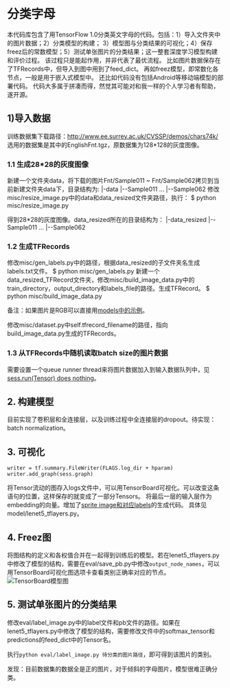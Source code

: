 # 分类字母

本代码库包含了用TensorFlow 1.0分类英文字母的代码。包括：1）导入文件夹中的图片数据；2）分类模型的构建；
3）模型图与分类结果的可视化；4）保存freez后的常数模型；5）测试单张图片的分类结果；这一整套深度学习模型构建和评价过程。
该过程只是能起作用，并非代表了最优流程。
比如图片数据保存在了TFRecords中，但导入到图中用到了feed_dict。
再如freez模型，即常数化各节点，一般是用于嵌入式模型中。
还比如代码没有包括Android等移动端模型的部署代码。
代码大多属于拼凑而得，然觉其可能对和我一样的个人学习者有帮助，遂开源。

## 1)导入数据

训练数据集下载路径：http://www.ee.surrey.ac.uk/CVSSP/demos/chars74k/ 
选用的数据集是其中的EnglishFnt.tgz，原数据集为128*128的灰度图像。

### 1.1 生成28*28的灰度图像
新建一个文件夹data，将下载的图片Fnt/Sample011 ~ Fnt/Sample062拷贝到当前新建文件夹data下，目录结构为:
|-data
|--Sample011
...
|--Sample062
修改misc/resize_image.py中的data和data_resized文件夹路径，执行：
    $ python misc/resize_image.py
 
得到28*28的灰度图像。data_resized所在的目录结构为：
|-data_resized
|--Sample011
...
|--Sample062

### 1.2 生成TFRecords
修改misc/gen_labels.py中的路径，根据data_resized的子文件夹名生成labels.txt文件。
    $ python misc/gen_labels.py 
新建一个data_resized_TFRecord文件夹，修改misc/build_image_data.py中的train_directory，output_directory和labels_file的路径。生成TFRecord。
    $ python misc/build_image_data.py
    
备注：如果图片是RGB可以直接用[models中的示例](https://github.com/tensorflow/models/blob/master/inception/inception/data/build_image_data.py)。

修改misc/dataset.py中self.tfrecord_filename的路径，指向build_image_data.py生成的TFRecords。

### 1.3 从TFRecords中随机读取batch size的图片数据
需要设置一个queue runner thread来将图片数据加入到输入数据队列中，见[sess.run(Tensor) does nothing](https://stackoverflow.com/questions/41276012/sess-runtensor-does-nothing)。

## 2. 构建模型
目前实现了卷积层和全连接层，以及训练过程中全连接层的dropout。待实现：batch normalization。

## 3. 可视化

    writer = tf.summary.FileWriter(FLAGS.log_dir + hparam)
    writer.add_graph(sess.graph)
    
将Tensor流动的图存入logs文件中，可以用TensorBoard可视化。可以改变这条语句的位置，这样保存的就变成了一部分Tensors。
将最后一层的输入层作为embedding的向量。增加了[sprite image和对应labels](https://www.tensorflow.org/get_started/embedding_viz#images)的生成代码。
具体见model/lenet5_tflayers.py。

## 4. Freez图
将图结构的定义和各权值合并在一起得到训练后的模型。若在lenet5_tflayers.py中修改了模型的结构，需要在eval/save_pb.py中修改`output_node_names`，可以用TensorBoard可视化图选项卡查看类别正确率对应的节点。
![TensorBoard模型图](https://cloud.githubusercontent.com/assets/19688861/23507401/e21fdcac-ff87-11e6-968e-b042295b5a0b.png)

## 5. 测试单张图片的分类结果
修改eval/label_image.py中的label文件和pb文件的路径。如果在lenet5_tflayers.py中修改了模型的结构，需要修改文件中的softmax_tensor和predictions的feed_dict中的Tensor名。

执行`python eval/label_image.py 待分类的图片路径`，即可得到该图片的类别。

发现：目前数据集的数据全是正的图片，对于倾斜的字母图片，模型很难正确分类。
